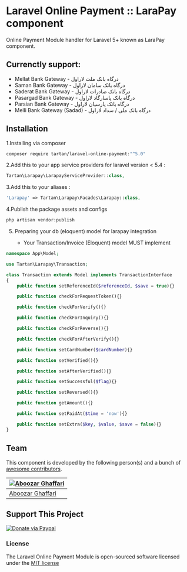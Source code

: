 # Laravel Online Payment :: LaraPay component

Online Payment Module handler for Laravel 5+ known as LaraPay component.

## Currenctly support:

- Mellat Bank Gateway - درگاه بانک ملت لاراول
- Saman Bank Gateway - درگاه بانک سامان لاراول
- Saderat Bank Gateway - درگاه بانک صادرات لاراول
- Pasargad Bank Gateway - درگاه بانک پاسارگاد لاراول
- Parsian Bank Gateway - درگاه بانک پارسیان لاراول
- Melli Bank Gateway (Sadad) - درگاه بانک ملی / سداد لاراول

## Installation

1.Installing via composer

```bash
composer require tartan/laravel-online-payment:"^5.0"
```
2.Add this to your app service providers for laravel version < 5.4 :

```php
Tartan\Larapay\LarapayServiceProvider::class,
```
3.Add this to your aliases :

```php
'Larapay' => Tartan\Larapay\Facades\Larapay::class,
```
4.Publish the package assets and configs

```bash
php artisan vendor:publish
```

5. Preparing your db (eloquent) model for larapay integration

    * Your Transaction/Invoice (Eloquent) model MUST implement

```php
namespace App\Model;

use Tartan\Larapay\Transaction;

class Transaction extends Model implements TransactionInterface
{
	public function setReferenceId($referenceId, $save = true){}

	public function checkForRequestToken(){}

	public function checkForVerify(){}

	public function checkForInquiry(){}

	public function checkForReverse(){}

	public function checkForAfterVerify(){}

	public function setCardNumber($cardNumber){}

	public function setVerified(){}

	public function setAfterVerified(){}

	public function setSuccessful($flag){}

	public function setReversed(){}

	public function getAmount(){}

	public function setPaidAt($time = 'now'){}

	public function setExtra($key, $value, $save = false){}
}
```



## Team

This component is developed by the following person(s) and a bunch of [awesome contributors](https://github.com/iamtartan/laravel-online-payment/graphs/contributors).

[![Aboozar Ghaffari](https://avatars2.githubusercontent.com/u/502961?v=3&s=200)](https://github.com/iamtartan) |
--- |
[Aboozar Ghaffari](https://github.com/iamtartan) |


## Support This Project

[![Donate via Paypal](https://www.paypalobjects.com/en_US/i/btn/btn_donate_SM.gif)](https://www.paypal.com/cgi-bin/webscr?cmd=_s-xclick&hosted_button_id=LXEL22GFTXTKN)

### License

The Laravel Online Payment Module is open-sourced software licensed under the [MIT license](http://opensource.org/licenses/MIT)

